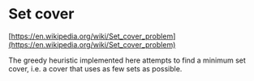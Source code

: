 # Set cover

[https://en.wikipedia.org/wiki/Set_cover_problem](https://en.wikipedia.org/wiki/Set_cover_problem)

The greedy heuristic implemented here attempts to find a minimum set cover, i.e. a cover that uses as few sets as possible.
